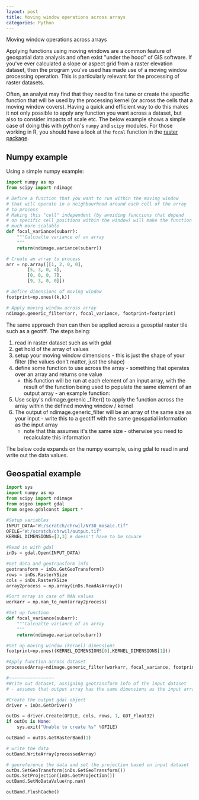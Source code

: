 ```yaml
---
layout: post
title: Moving window operations across arrays
categories: Python
---
```

Moving window operations across arrays

Applying functions using moving windows are a common feature of geospatial data analysis and often exist "under the hood" of GIS software. If you've ever calculated a slope or aspect grid from a raster elevation dataset, then the program you've used has made use of a moving window processing operation. This is particularly relevant for the processing of raster datasets.

Often, an analyst may find that they need to fine tune or create the specific function that will be used by the processing kernel (or across the cells that a moving window covers). Having a quick and efficient way to do this makes it not only possible to apply any function you want across a dataset, but also to consider impacts of scale etc. The below example shows a simple case of doing this with python's `numpy` and `scipy` modules. For those working in R, you should have a look at the `focal` function in the [raster package](https://cran.r-project.org/web/packages/raster/index.html).

## Numpy example 

Using a simple numpy example:

```python
import numpy as np
from scipy import ndimage

# Define a function that you want to run within the moving window 
# that will operate in a neighbourhood around each cell of the array
# to process
# Making this "cell" independent (by avoiding functions that depend 
# on specific cell positions within the window) will make the function
# much more scalable
def focal_variance(subarr):
	"""Calcualte variance of an array
	"""
	return(ndimage.variance(subarr))

# Create an array to process
arr = np.array([[1, 2, 0, 0],
		[5, 3, 0, 4],
		[0, 0, 0, 7],
		[9, 3, 0, 0]])

# Define dimensions of moving window
footprint=np.ones((k,k))

# Apply moving window across array
ndimage.generic_filter(arr, focal_variance, footprint=footprint)
```

The same approach then can then be applied across a geosptial raster tile such as a geotiff. The steps being:

1. read in raster dataset such as with gdal
2. get hold of the array of values
3. setup your moving window dimensions - this is just the shape of your filter (the values don't matter, just the shape)
4. define some function to use across the array - something that operates over an array and returns one value
	- this function will be run at each element of an input array, with the result of the function being used 
		to populate the same element of an output array - an example function:
5. Use scipy's ndimage.gerenic _filter() to apply the function across the array within the defined moving window / kernel
6. The output of ndimage.generic_filter will be an array of the same size as your input - write this to a geotiff with the same geospatial information as the input array 
	- note that this assumes it's the same size - otherwise you need to recalculate this information

The below code expands on the numpy example, using gdal to read in and write out the data values.

## Geospatial example

```python
import sys
import numpy as np
from scipy import ndimage
from osgeo import gdal
from osgeo.gdalconst import *

#Setup variables
INPUT_DATA="W:/scratch/chrwil/NY30_mosaic.tif"
OFILE="W:/scratch/chrwil/output.tif"
KERNEL_DIMENSIONS=[3,3] # doesn't have to be square

#Read in with gdal
inDs = gdal.Open(INPUT_DATA)

#Get data and geotransform info
geotransform = inDs.GetGeoTransform()
rows = inDs.RasterYSize
cols = inDs.RasterXSize
array2process = np.array(inDs.ReadAsArray())

#Sort array in case of NAN values
workarr = np.nan_to_num(array2process)

#Set up function 
def focal_variance(subarr):
	"""Calcualte variance of an array
	"""
	return(ndimage.variance(subarr))

#Set up moving window (kernel) dimensions
footprint=np.ones((KERNEL_DIMENSIONS[0],KERNEL_DIMENSIONS[1])) 

#Apply function across dataset
processedArray=ndimage.generic_filter(workarr, focal_variance, footprint=footprint)

#~~~~~~~~~~~~~~~~~
#Write out dataset, assigning geotransform info of the input dataset
# - assumes that output array has the same dimensions as the input array

#Create the output gdal object
driver = inDs.GetDriver()

outDs = driver.Create(OFILE, cols, rows, 1, GDT_Float32)
if outDs is None:
    sys.exit("Unable to create %s" %OFILE)

outBand = outDs.GetRasterBand(1)

# write the data
outBand.WriteArray(processedArray)

# georeference the data and set the projection based on input dataset
outDs.SetGeoTransform(inDs.GetGeoTransform())
outDs.SetProjection(inDs.GetProjection())
outBand.SetNoDataValue(np.nan)

outBand.FlushCache()
```
